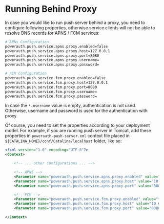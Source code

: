 # Running Behind Proxy

In case you would like to run push server behind a proxy, you need to configure following properties, otherwise service clients will not be able to resolve DNS records for APNS / FCM services:

```bash
# APNs Configuration
powerauth.push.service.apns.proxy.enabled=false
powerauth.push.service.apns.proxy.host=127.0.0.1
powerauth.push.service.apns.proxy.port=8080
powerauth.push.service.apns.proxy.username=
powerauth.push.service.apns.proxy.password=

# FCM Configuration
powerauth.push.service.fcm.proxy.enabled=false
powerauth.push.service.fcm.proxy.host=127.0.0.1
powerauth.push.service.fcm.proxy.port=8080
powerauth.push.service.fcm.proxy.username=
powerauth.push.service.fcm.proxy.password=
```

In case the `*.username` value is empty, authentication is not used. Otherwise, username and password is used for the authentication with proxy.

Of course, you need to set the properties according to your deployment model. For example, if you are running push server in Tomcat, add these properties in `powerauth-push-server.xml` context file placed in `${CATALINA_HOME}/conf/Catalina/localhost` folder, like so:

```xml
<?xml version="1.0" encoding="UTF-8"?>
<Context>

    <!-- ... other configurations ... -->

    <!-- APNS -->
    <Parameter name="powerauth.push.service.apns.proxy.enabled" value="true"/>
    <Parameter name="powerauth.push.service.apns.proxy.host" value="10.64.0.99"/>
    <Parameter name="powerauth.push.service.apns.proxy.port" value="8088"/>

    <!-- FCM -->
    <Parameter name="powerauth.push.service.fcm.proxy.enabled" value="true"/>
    <Parameter name="powerauth.push.service.fcm.proxy.host" value="10.64.0.99"/>
    <Parameter name="powerauth.push.service.fcm.proxy.port" value="8088"/>

</Context>
```

